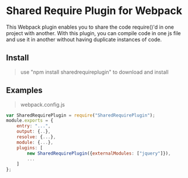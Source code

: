 # Shared Require Plugin for Webpack

This Webpack plugin enables you to share the code require()'d in one project with another. With this plugin, you can compile code in one js file and use it in another without having duplicate instances of code.

## Install

> use "npm install sharedrequireplugin" to download and install

## Examples
> webpack.config.js
``` javascript
var SharedRequirePlugin = require("SharedRequirePlugin");
module.exports = {
    entry: "...",
    output: {..},
    resolve: {...},
    module: {...},
    plugins: [
		new SharedRequirePlugin({externalModules: ["jquery"]}),
        ...
    ]
};
```
